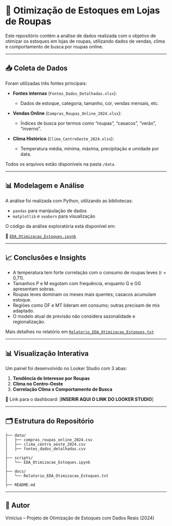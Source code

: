 
# 🧵 Otimização de Estoques em Lojas de Roupas

Este repositório contém a análise de dados realizada com o objetivo de otimizar os estoques em lojas de roupas, utilizando dados de vendas, clima e comportamento de busca por roupas online.

---

## 📥 Coleta de Dados

Foram utilizadas três fontes principais:

- **Fontes internas** (`Fontes_Dados_Detalhadas.xlsx`):
  - Dados de estoque, categoria, tamanho, cor, vendas mensais, etc.

- **Vendas Online** (`Compras_Roupas_Online_2024.xlsx`):
  - Índices de busca por termos como “roupas”, “casacos”, “verão”, “inverno”.

- **Clima Histórico** (`Clima_CentroOeste_2024.xlsx`):
  - Temperatura média, mínima, máxima, precipitação e umidade por data.

Todos os arquivos estão disponíveis na pasta `/data`.

---

## 📊 Modelagem e Análise

A análise foi realizada com Python, utilizando as bibliotecas:

- `pandas` para manipulação de dados
- `matplotlib` e `seaborn` para visualização

O código da análise exploratória está disponível em:

📁 [`EDA_Otimizacao_Estoques.ipynb`](EDA_Otimizacao_Estoques.ipynb)

---

## 📈 Conclusões e Insights

- A temperatura tem forte correlação com o consumo de roupas leves (r = 0,71).
- Tamanhos P e M esgotam com frequência, enquanto G e GG apresentam sobras.
- Roupas leves dominam os meses mais quentes; casacos acumulam estoque.
- Regiões como DF e MT lideram em consumo; outras precisam de mix adaptado.
- O modelo atual de previsão não considera sazonalidade e regionalização.

Mais detalhes no relatório em [`Relatorio_EDA_Otimizacao_Estoques.txt`](Relatorio_EDA_Otimizacao_Estoques.txt)

---

## 📊 Visualização Interativa

Um painel foi desenvolvido no Looker Studio com 3 abas:

1. **Tendência de Interesse por Roupas**
2. **Clima no Centro-Oeste**
3. **Correlação Clima x Comportamento de Busca**

🔗 Link para o dashboard: [**INSERIR AQUI O LINK DO LOOKER STUDIO**]

---

## 🗂️ Estrutura do Repositório

```
├── data/
│   ├── compras_roupas_online_2024.csv
│   ├── clima_centro_oeste_2024.csv
│   ├── fontes_dados_detalhadas.csv
│
├── scripts/
│   └── EDA_Otimizacao_Estoques.ipynb
│
├── docs/
│   └── Relatorio_EDA_Otimizacao_Estoques.txt
│
├── README.md
```

---

## 📌 Autor

Vinícius – Projeto de Otimização de Estoques com Dados Reais (2024)
